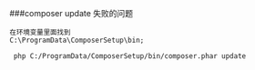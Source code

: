 ###composer update 失败的问题
	
	
	在环境变量里面找到
	C:\ProgramData\ComposerSetup\bin;
	
	 php C:/ProgramData/ComposerSetup/bin/composer.phar update

